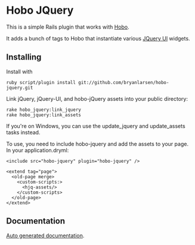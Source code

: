 # Hobo JQuery

This is a simple Rails plugin that works with
[Hobo](http://hobocentral.net).

It adds a bunch of tags to Hobo that instantiate various [JQuery
UI](http://jqueryui.com) widgets.

## Installing

Install with

    ruby script/plugin install git://github.com/bryanlarsen/hobo-jquery.git

Link jQuery, jQuery-UI, and hobo-jQuery assets into your public directory:

    rake hobo_jquery:link_jquery
    rake hobo_jquery:link_assets

If you're on Windows, you can use the update\_jquery and update\_assets tasks instead.

To use, you need to include hobo-jquery and add the assets to your page.  In your application.dryml:

    <include src="hobo-jquery" plugin="hobo-jquery" />

    <extend tag="page">
      <old-page merge>
        <custom-scripts:>
          <hjq-assets/>
        </custom-scripts>
      </old-page>
    </extend>

## Documentation

[Auto generated documentation](http://bryanlarsen.github.com/hobo-jquery/documentation.html).
